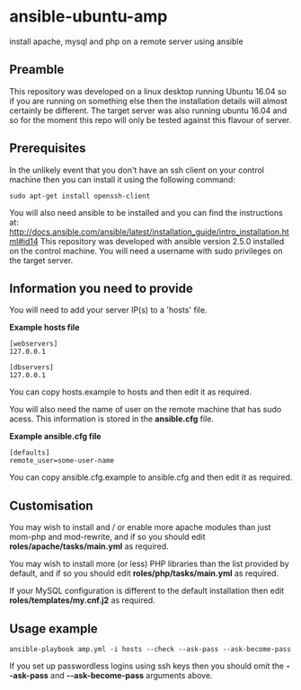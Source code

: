 # ansible-ubuntu-amp
install apache, mysql and php on a remote server using ansible

## Preamble
This repository was developed on a linux desktop running Ubuntu 16.04 so if you are running on something else then the installation details will almost certainly be different.
The target server was also running ubuntu 16.04 and so for the moment this repo will only be tested against this flavour of server.

## Prerequisites
In the unlikely event that you don't have an ssh client on your control machine then you can install it using the following command:
```
sudo apt-get install openssh-client
```
You will also need ansible to be installed and you can find the instructions at: http://docs.ansible.com/ansible/latest/installation_guide/intro_installation.html#id14
This repository was developed with ansible version 2.5.0 installed on the control machine.
You will need a username with sudo privileges on the target server.

## Information you need to provide
You will need to add your server IP(s) to a 'hosts' file.

**Example hosts file**
```
[webservers]
127.0.0.1

[dbservers]
127.0.0.1
```
You can copy hosts.example to hosts and then edit it as required.

You will also need the name of user on the remote machine that has sudo acess. This information is stored in the **ansible.cfg** file.

**Example ansible.cfg file**
```
[defaults]
remote_user=some-user-name
```
You can copy ansible.cfg.example to ansible.cfg and then edit it as required.

## Customisation

You may wish to install and / or enable more apache modules than just mom-php and mod-rewrite, and if so you
should edit **roles/apache/tasks/main.yml** as required.

You may wish to install more (or less) PHP libraries than the list provided by default, and if so you
should edit **roles/php/tasks/main.yml** as required.

If your MySQL configuration is different to the default installation then edit **roles/templates/my.cnf.j2** as required.

## Usage example
```
ansible-playbook amp.yml -i hosts --check --ask-pass --ask-become-pass
```
If you set up passwordless logins using ssh keys then you should omit the **--ask-pass** and **--ask-become-pass** arguments above.
